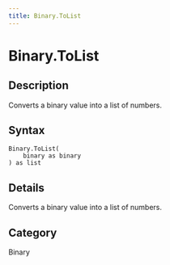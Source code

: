 ```yaml
---
title: Binary.ToList
---
```


# Binary.ToList


## Description

Converts a binary value into a list of numbers.


## Syntax

```powerquery
Binary.ToList(
    binary as binary
) as list
```


## Details

Converts a binary value into a list of numbers.



## Category
Binary
